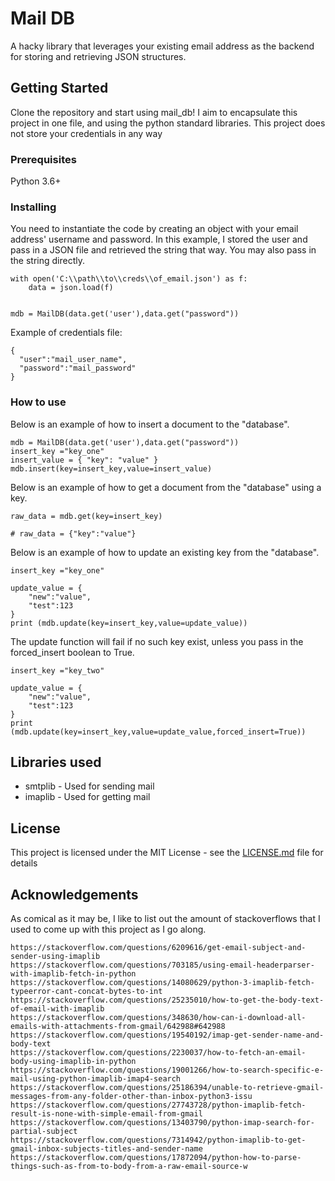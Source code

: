 # Mail DB

A hacky library that leverages your existing email address as the backend for storing and retrieving JSON structures. 

## Getting Started

Clone the repository and start using mail_db! I aim to encapsulate this project in one file, and using the python standard libraries. This project does not store your credentials in any way 

### Prerequisites

Python 3.6+

### Installing

You need to instantiate the code by creating an object with your email address' username and password. In this example, I stored the user and pass in a JSON file and retrieved the string that way. You may also pass in the string directly. 

```
with open('C:\\path\\to\\creds\\of_email.json') as f:
    data = json.load(f)


mdb = MailDB(data.get('user'),data.get("password"))

```

Example of credentials file: 

```
{
  "user":"mail_user_name",
  "password":"mail_password"
}   
```



### How to use

Below is an example of how to insert a document to the "database".
```
mdb = MailDB(data.get('user'),data.get("password"))
insert_key ="key_one"
insert_value = { "key": "value" }
mdb.insert(key=insert_key,value=insert_value)

```

Below is an example of how to get a document from the "database" using a key.

```
raw_data = mdb.get(key=insert_key)

# raw_data = {"key":"value"}
```

Below is an example of how to update an existing key from the "database".

```
insert_key ="key_one"

update_value = {
    "new":"value",
    "test":123
}
print (mdb.update(key=insert_key,value=update_value))

```

The update function will fail if no such key exist, unless you pass in the forced_insert boolean to True.
```
insert_key ="key_two"

update_value = {
    "new":"value",
    "test":123
}
print (mdb.update(key=insert_key,value=update_value,forced_insert=True))

```

## Libraries used

* smtplib - Used for sending mail
* imaplib - Used for getting mail



## License

This project is licensed under the MIT License - see the [LICENSE.md](LICENSE.md) file for details

## Acknowledgements

As comical as it may be, I like to list out the amount of stackoverflows that I used to come up with this project as I go along. 

```
https://stackoverflow.com/questions/6209616/get-email-subject-and-sender-using-imaplib
https://stackoverflow.com/questions/703185/using-email-headerparser-with-imaplib-fetch-in-python
https://stackoverflow.com/questions/14080629/python-3-imaplib-fetch-typeerror-cant-concat-bytes-to-int
https://stackoverflow.com/questions/25235010/how-to-get-the-body-text-of-email-with-imaplib
https://stackoverflow.com/questions/348630/how-can-i-download-all-emails-with-attachments-from-gmail/642988#642988
https://stackoverflow.com/questions/19540192/imap-get-sender-name-and-body-text
https://stackoverflow.com/questions/2230037/how-to-fetch-an-email-body-using-imaplib-in-python
https://stackoverflow.com/questions/19001266/how-to-search-specific-e-mail-using-python-imaplib-imap4-search
https://stackoverflow.com/questions/25186394/unable-to-retrieve-gmail-messages-from-any-folder-other-than-inbox-python3-issu
https://stackoverflow.com/questions/27743728/python-imaplib-fetch-result-is-none-with-simple-email-from-gmail
https://stackoverflow.com/questions/13403790/python-imap-search-for-partial-subject
https://stackoverflow.com/questions/7314942/python-imaplib-to-get-gmail-inbox-subjects-titles-and-sender-name
https://stackoverflow.com/questions/17872094/python-how-to-parse-things-such-as-from-to-body-from-a-raw-email-source-w
```
